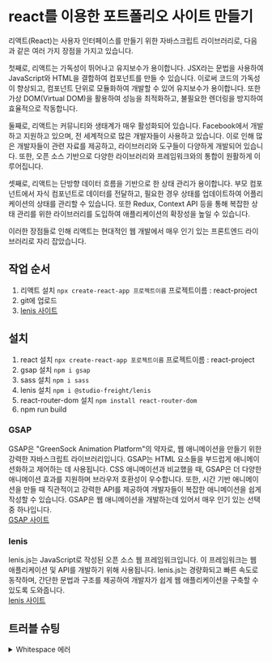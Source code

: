 # react를 이용한 포트폴리오 사이트 만들기
리액트(React)는 사용자 인터페이스를 만들기 위한 자바스크립트 라이브러리로, 다음과 같은 여러 가지 장점을 가지고 있습니다.   

첫째로, 리액트는 가독성이 뛰어나고 유지보수가 용이합니다. JSX라는 문법을 사용하여 JavaScript와 HTML을 결합하여 컴포넌트를 만들 수 있습니다. 이로써 코드의 가독성이 향상되고, 컴포넌트 단위로 모듈화하여 개발할 수 있어 유지보수가 용이합니다. 또한 가상 DOM(Virtual DOM)을 활용하여 성능을 최적화하고, 불필요한 렌더링을 방지하여 효율적으로 작동합니다.   

둘째로, 리액트는 커뮤니티와 생태계가 매우 활성화되어 있습니다. Facebook에서 개발하고 지원하고 있으며, 전 세계적으로 많은 개발자들이 사용하고 있습니다. 이로 인해 많은 개발자들이 관련 자료를 제공하고, 라이브러리와 도구들이 다양하게 개발되어 있습니다. 또한, 오픈 소스 기반으로 다양한 라이브러리와 프레임워크와의 통합이 원활하게 이루어집니다.   

셋째로, 리액트는 단방향 데이터 흐름을 기반으로 한 상태 관리가 용이합니다. 부모 컴포넌트에서 자식 컴포넌트로 데이터를 전달하고, 필요한 경우 상태를 업데이트하여 어플리케이션의 상태를 관리할 수 있습니다. 또한 Redux, Context API 등을 통해 복잡한 상태 관리를 위한 라이브러리를 도입하여 애플리케이션의 확장성을 높일 수 있습니다.

이러한 장점들로 인해 리액트는 현대적인 웹 개발에서 매우 인기 있는 프론트엔드 라이브러리로 자리 잡았습니다.
   

## 작업 순서
1. 리액트 설치 `npx create-react-app 프로젝트이름` 프로젝트이름 : react-project
2. git에 업로드
3. [lenis 사이트](https://lenis.studiofreight.com/)

## 설치
1. react 설치 `npx create-react-app 포로젝트이름` 프로젝트이름 : react-project
2. gsap 설치 `npm i gsap`
3. sass 설치 `npm i sass`
4. lenis 설치 `npm i @studio-freight/lenis`
5. react-router-dom 설치 `npm install react-router-dom`
6. npm run build

### GSAP
GSAP은 "GreenSock Animation Platform"의 약자로, 웹 애니메이션을 만들기 위한 강력한 자바스크립트 라이브러리입니다. GSAP는 HTML 요소들을 부드럽게 애니메이션화하고 제어하는 데 사용됩니다. CSS 애니메이션과 비교했을 때, GSAP은 더 다양한 애니메이션 효과를 지원하며 브라우저 호환성이 우수합니다. 또한, 시간 기반 애니메이션을 만들 때 직관적이고 강력한 API를 제공하여 개발자들이 복잡한 애니메이션을 쉽게 작성할 수 있습니다. GSAP은 웹 애니메이션을 개발하는데 있어서 매우 인기 있는 선택 중 하나입니다.   
[GSAP 사이트](https://gsap.com/)   
### lenis
lenis.js는 JavaScript로 작성된 오픈 소스 웹 프레임워크입니다. 이 프레임워크는 웹 애플리케이션 및 API를 개발하기 위해 사용됩니다. lenis.js는 경량화되고 빠른 속도로 동작하며, 간단한 문법과 구조를 제공하여 개발자가 쉽게 웹 애플리케이션을 구축할 수 있도록 도와줍니다.   
[lenis 사이트](https://lenis.studiofreight.com/)

## 트러블 슈팅
<details>
<summary>Whitespace 에러</summary>
유닉스 시스템에서는 한 줄의 끝이 LF(Line Feed)로 이루어지는 반면,   
윈도우에서는 줄 하나가 CR(Carriage Return)와 LF(Line Feed), 즉 CRLF로 이루어지는데   
Git이 이 둘 중 어느 쪽을 선택할지 혼란와 뜨는 에러   

해결방법   
`git config --global core.autocrlf true // 시스템 전체에 적용`   
`git config core.autocrlf true // 해당 프로젝트에만 적용`   
</details>

